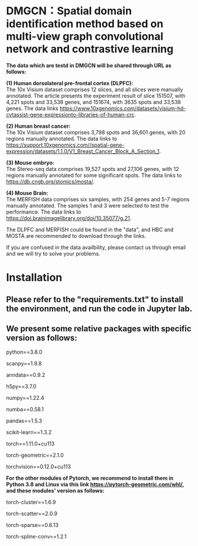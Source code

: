 # DMGCN：Spatial domain identification method based on multi-view graph convolutional network and contrastive learning  
**The data which are testd in DMGCN will be shared through URL as follows:**  
  
**(1) Human dorsolateral pre-frontal cortex (DLPFC):**  
The 10x Visium dataset comprises 12 slices, and all slices were manually annotated. The article presents the experiment result of slice 151507, with 4,221 spots and 33,538 genes, and 151674, with 3635 spots and 33,538 genes. The data links https://www.10xgenomics.com/datasets/visium-hd-cytassist-gene-expressionto-libraries-of-human-crc.  
  
**(2) Human breast cancer:**  
The 10x Visium dataset comprises 3,798 spots and 36,601 genes, with 20 regions manually annotated. The data links to https://support.10xgenomics.com//spatial-gene-expression/datasets/1.1.0/V1_Breast_Cancer_Block_A_Section_1.  
  
**(3) Mouse embryo:**  
The Stereo-seq data comprises 19,527 spots and 27,106 genes, with 12 regions manually annotated for some significant spots. The data links to https://db.cngb.org/stomics/mosta/.  
  
**(4) Mouse Brain:**  
The MERFISH data comprises six samples, with 254 genes and 5-7 regions manually annotated. The samples 1 and 3 were selected to test the performance. The data links to https://doi.brainimagelibrary.org/doi/10.35077/g.21.  
  
The DLPFC and MERFISH could be found in the "data", and HBC and MOSTA are recommended to download through the links.
  
If you are confused in the data availbility, please contact us through email and we will try to solve your problems.
  
# Installation
## Please refer to the "requirements.txt" to install the environment, and run the code in Jupyter lab.  
## We present some relative packages with specific version as follows:
  
python==3.8.0
  
scanpy==1.9.8
  
anndata==0.9.2
  
h5py==3.7.0
  
numpy==1.22.4
  
numba==0.58.1
  
pandas==1.5.3
  
scikit-learn==1.3.2
  
torch==1.11.0+cu113
  
torch-geometric==2.1.0
  
torchvision==0.12.0+cu113
  
**For the other modules of Pytorch, we recommend to install them in Python 3.8 and Linux via this link https://pytorch-geometric.com/whl/, and these modules' version as follows:**
  
torch-cluster==1.6.9
  
torch-scatter==2.0.9
  
torch-sparse==0.6.13
  
torch-spline-conv==1.2.1
